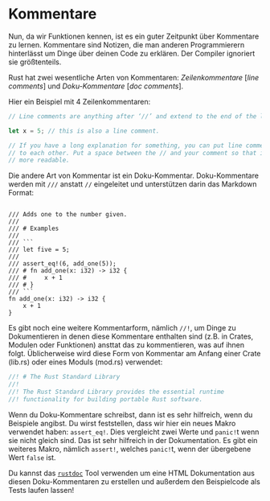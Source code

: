 # Kommentare

Nun, da wir Funktionen kennen, ist es ein guter Zeitpunkt über Kommentare
zu lernen. Kommentare sind Notizen, die man anderen Programmierern hinterlässt
um Dinge über deinen Code zu erklären.
Der Compiler ignoriert sie größtenteils.

Rust hat zwei wesentliche Arten von Kommentaren:
*Zeilenkommentare* [*line comments*] und *Doku-Kommentare* [*doc comments*].

Hier ein Beispiel mit 4 Zeilenkommentaren:

```rust
// Line comments are anything after ‘//’ and extend to the end of the line.

let x = 5; // this is also a line comment.

// If you have a long explanation for something, you can put line comments next
// to each other. Put a space between the // and your comment so that it’s
// more readable.
```

Die andere Art von Kommentar ist ein Doku-Kommentar.
Doku-Kommentare werden mit `///` anstatt `//` eingeleitet und
unterstützen darin das Markdown Format:

<pre><code class="lang-rust">
/// Adds one to the number given.
///
/// # Examples
///
/// ```
/// let five = 5;
///
/// assert_eq!(6, add_one(5));
/// # fn add_one(x: i32) -> i32 {
/// #     x + 1
/// # }
/// ```
fn add_one(x: i32) -> i32 {
    x + 1
}
</code></pre>

Es gibt noch eine weitere Kommentarform, nämlich `//!`,
um Dinge zu Dokumentieren in denen diese Kommentare enthalten sind
(z.B. in Crates, Modulen oder Funktionen) ansttat das zu kommentieren,
was auf ihnen folgt.
Üblicherweise wird diese Form von Kommentar am Anfang einer
Crate (lib.rs) oder eines Moduls (mod.rs) verwendet:

```rust
//! # The Rust Standard Library
//!
//! The Rust Standard Library provides the essential runtime
//! functionality for building portable Rust software.
```

Wenn du Doku-Kommentare schreibst, dann ist es sehr hilfreich, wenn du
Beispiele angibst.
Du wirst feststellen, dass wir hier ein neues Makro verwendet haben:
`assert_eq!`. Dies vergleicht zwei Werte und `panic!`t wenn sie nicht
gleich sind. Das ist sehr hilfreich in der Dokumentation.
Es gibt ein weiteres Makro, nämlich `assert!`, welches `panic!`t,
wenn der übergebene Wert `false` ist.

Du kannst das [`rustdoc`][documentation] Tool verwenden um eine HTML
Dokumentation aus diesen Doku-Kommentaren zu erstellen und außerdem
den Beispielcode als Tests laufen lassen!

[documentation]: Dokumentation.md

